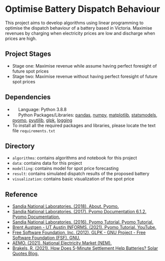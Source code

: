 # Optimise Battery Dispatch Behaviour

This project aims to develop algorithms using linear programming to optimise the dispatch behaviour of a battery based in Victoria. Maximise revenues by charging when electricity prices are low and discharge when prices are high.

## Project Stages
- Stage one: Maximise revenue while assume having perfect foresight of future spot prices
- Stage two: Maximise revenue without having perfect foresight of future spot prices

## Dependencies
- <img src="https://iconape.com/wp-content/files/zt/11663/png/python.png" width="15" height="15"/> Language: Python 3.8.8
- <img src="https://iconape.com/wp-content/files/zt/11663/png/python.png" width="15" height="15"/> Python Packages/Libraries: [pandas](https://pandas.pydata.org), [numpy](https://numpy.org), [matplotlib](https://matplotlib.org), [statsmodels](https://www.statsmodels.org/stable/index.html), [pyomo](http://www.pyomo.org), [pyutilib](https://github.com/PyUtilib/pyutilib), [glpk](https://www.gnu.org/software/glpk/), [logging](https://docs.python.org/3/library/logging.html)
- To install all the required packages and libraries, please locate the text file `requirements.txt`

## Directory
- `algorithms`: contains algorithms and notebook for this project
- `data`: contains data for this project
- `modelling`: contains model for spot price forecasting
- `result`: contains simulated dispatch results of the proposed battery
- `visualization`: contains basic visualization of the spot price

## Reference 
- [Sandia National Laboratories. (2018). About. Pyomo.](http://www.pyomo.org/about)
- [Sandia National Laboratories. (2017). Pyomo Documentation 6.1.2. Pyomo Documentation.](https://pyomo.readthedocs.io/en/stable/)
- [Sandia National Laboratories. (2016). Pyomo Tutorial. Pyomo Tutorial.](https://www.osti.gov/biblio/1376827)
- [Brent Austgen - UT Austin INFORMS. (2021). Pyomo Tutorial. YouTube.](https://www.youtube.com/watch?v=pxCogCylmKs&t=346s)
- [Free Software Foundation, Inc. (2012). GLPK - GNU Project - Free Software Foundation (FSF). GNU.](https://www.gnu.org/software/glpk/)
- [AEMO. (2021). National Electricity Market (NEM).](https://aemo.com.au/energy-systems/electricity/national-electricity-market-nem)
- [Brakels, R. (2021). How Does 5-Minute Settlement Help Batteries? Solar Quotes Blog.](https://www.solarquotes.com.au/blog/nem-5-minute-settlement/)